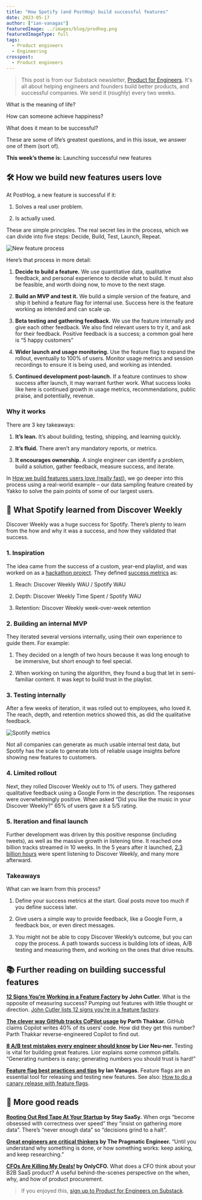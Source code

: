 ```yaml
---
title: "How Spotify (and PostHog) build successful features"
date: 2023-05-17
author: ["ian-vanagas"]
featuredImage: ../images/blog/prodhog.png
featuredImageType: full
tags:
  - Product engineers
  - Engineering
crosspost:
  - Product engineers  
---
```


> This post is from our Substack newsletter, [Product for Engineers](https://newsletter.posthog.com/). It's all about helping engineers and founders build better products, and successful companies. We send it (roughly) every two weeks.

What is the meaning of life?

How can someone achieve happiness?

What does it mean to be successful?

These are some of life’s greatest questions, and in this issue, we answer one of them (sort of).

**This week’s theme is:** Launching successful new features

## 🛠️ How we build new features users love
At PostHog, a new feature is successful if it:

1. Solves a real user problem.

2. Is actually used.

These are simple principles. The real secret lies in the process, which we can divide into five steps: Decide, Build, Test, Launch, Repeat.

![New feature process](../images/blog/build-features-users-love/new-features.jpeg)

Here’s that process in more detail:

1. **Decide to build a feature.** We use quantitative data, qualitative feedback, and personal experience to decide what to build. It must also be feasible, and worth doing now, to move to the next stage.

2. **Build an MVP and test it.** We build a simple version of the feature, and ship it behind a feature flag for internal use. Success here is the feature working as intended and can scale up.

3. **Beta testing and gathering feedback.** We use the feature internally and give each other feedback. We also find relevant users to try it, and ask for their feedback. Positive feedback is a success; a common goal here is “5 happy customers”

4. **Wider launch and usage monitoring.** Use the feature flag to expand the rollout, eventually to 100% of users. Monitor usage metrics and session recordings to ensure it is being used, and working as intended.

5. **Continued development post-launch.** If a feature continues to show success after launch, it may warrant further work. What success looks like here is continued growth in usage metrics, recommendations, public praise, and potentially, revenue.

### Why it works
There are 3 key takeaways:

1. **It’s lean.** It’s about building, testing, shipping, and learning quickly.

2. **It’s fluid.** There aren’t any mandatory reports, or metrics.

3. **It encourages ownership.** A single engineer can identify a problem, build a solution, gather feedback, measure success, and iterate.

In [How we build features users love (really fast)](/blog/measuring-feature-success), we go deeper into this process using a real-world example – our data sampling feature created by Yakko to solve the pain points of some of our largest users.

## 🎵 What Spotify learned from Discover Weekly
Discover Weekly was a huge success for Spotify. There’s plenty to learn from the how and why it was a success, and how they validated that success.

### 1. Inspiration
The idea came from the success of a custom, year-end playlist, and was worked on as a [hackathon project](https://newsroom.spotify.com/2018-06-05/love-discover-weekly-thank-a-hack-for-that/). They defined [success metrics](https://www.subtraction.com/2015/11/23/spotifys-discover-weekly-from-idea-to-execution/) as:

1. Reach: Discover Weekly WAU / Spotify WAU

2. Depth: Discover Weekly Time Spent / Spotify WAU

3. Retention: Discover Weekly week-over-week retention

### 2. Building an internal MVP
They iterated several versions internally, using their own experience to guide them. For example:

1. They decided on a length of two hours because it was long enough to be immersive, but short enough to feel special.

2. When working on tuning the algorithm, they found a bug that let in semi-familiar content. It was kept to build trust in the playlist.

### 3. Testing internally
After a few weeks of iteration, it was rolled out to employees, who loved it. The reach, depth, and retention metrics showed this, as did the qualitative feedback.

![Spotify metrics](../images/blog/build-features-users-love/spotify.jpeg)

Not all companies can generate as much usable internal test data, but Spotify has the scale to generate lots of reliable usage insights before showing new features to customers.

### 4. Limited rollout
Next, they rolled Discover Weekly out to 1% of users. They gathered qualitative feedback using a Google Form in the description. The responses were overwhelmingly positive. When asked “Did you like the music in your Discover Weekly?” 65% of users gave it a 5/5 rating.

### 5. Iteration and final launch
Further development was driven by this positive response (including tweets), as well as the massive growth in listening time. It reached one billion tracks streamed in 10 weeks. In the 5 years after it launched, [2.3 billion hours](https://newsroom.spotify.com/2020-07-09/spotify-users-have-spent-over-2-3-billion-hours-streaming-discover-weekly-playlists-since-2015/) were spent listening to Discover Weekly, and many more afterward.

### Takeaways
What can we learn from this process?

1. Define your success metrics at the start. Goal posts move too much if you define success later.

2. Give users a simple way to provide feedback, like a Google Form, a feedback box, or even direct messages.

3. You might not be able to copy Discover Weekly’s outcome, but you can copy the process. A path towards success is building lots of ideas, A/B testing and measuring them, and working on the ones that drive results.

## 📚 Further reading on building successful features

**[12 Signs You’re Working in a Feature Factory](https://cutle.fish/blog/12-signs-youre-working-in-a-feature-factory) by John Cutler.**
What is the opposite of measuring success? Pumping out features with little thought or direction. [John Cutler lists 12 signs you’re in a feature factory](https://cutle.fish/blog/12-signs-youre-working-in-a-feature-factory).

**[The clever way GitHub tracks CoPilot usage](https://thakkarparth007.github.io/copilot-explorer/posts/copilot-internals#secret-sauce-3-telemetry) by Parth Thakkar.**
GitHub claims Copilot writes 40% of its users’ code. How did they get this number? Parth Thakkar reverse-engineered Copilot to find out.

**[8 A/B test mistakes every engineer should know](https://posthog.com/blog/ab-testing-mistakes) by Lior Neu-ner.**
Testing is vital for building great features. Lior explains some common pitfalls. “Generating numbers is easy; generating numbers you should trust is hard!”

**[Feature flag best practices and tips](https://posthog.com/blog/feature-flag-best-practices) by Ian Vanagas.**
Feature flags are an essential tool for releasing and testing new features. See also: [How to do a canary release with feature flags](/tutorials/canary-release).

## 🤔 More good reads
**[Rooting Out Red Tape At Your Startup](https://blog.staysaasy.com/p/rooting-out-red-tape-at-your-startup) by Stay SaaSy.**
When orgs “become obsessed with correctness over speed” they “insist on gathering more data”. There’s “never enough data” so “decisions grind to a halt”.

**[Great engineers are critical thinkers](https://blog.pragmaticengineer.com/critical-thinking) by The Pragmatic Engineer.**
“Until you understand why something is done, or how something works: keep asking, and keep researching.”

**[CFOs Are Killing My Deals!](https://www.onlycfo.io/p/cfos-are-killing-my-deals) by OnlyCFO.**
What does a CFO think about your B2B SaaS product? A useful behind-the-scenes perspective on the when, why, and how of product procurement.

> If you enjoyed this, [sign up to Product for Engineers on Substack](https://newsletter.posthog.com/).
